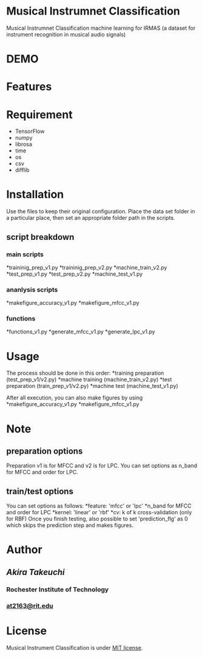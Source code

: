 # Musical Instrumnet Classification 
Musical Instrumnet Classification machine learning for IRMAS (a dataset for instrument recognition in musical audio signals)

# DEMO

# Features

# Requirement
* TensorFlow
* numpy
* librosa
* time
* os
* csv
* difflib

# Installation
Use the files to keep their original configuration.
Place the data set folder in a particular place, then set an appropriate folder path in the scripts.
## script breakdown
### main scripts
*traininig_prep_v1.py
*traininig_prep_v2.py
*machine_train_v2.py
*test_prep_v1.py
*test_prep_v2.py
*machine_test_v1.py

### ananlysis scripts
*makefigure_accuracy_v1.py
*makefigure_mfcc_v1.py

### functions
*functions_v1.py
*generate_mfcc_v1.py
*generate_lpc_v1.py

# Usage
The process should be done in this order:
*training preparation (test_prep_v1/v2.py)
*machine training (machine_train_v2.py)
*test preparation (train_prep_v1/v2.py)
*machine test (machine_test_v1.py)

After all execution, you can also make figures by using
*makefigure_accuracy_v1.py
*makefigure_mfcc_v1.py

# Note
## preparation options
Preparation v1 is for MFCC and v2 is for LPC.
You can set options as n_band for MFCC and order for LPC.

## train/test options
You can set options as follows:
*feature: 'mfcc' or 'lpc'
*n_band for MFCC and order for LPC
*kernel: 'linear' or 'rbf'
*cv: k of k cross-validation (only for RBF)
Once you finish testing, also possible to set 'prediction_flg' as 0 which skips the prediction step and makes figures.

# Author
## *Akira Takeuchi*
### Rochester Institute of Technology
### at2163@rit.edu

# License
Musical Instrument Classification is under [MIT license](https://en.wikipedia.org/wiki/MIT_License).
